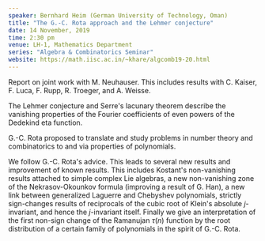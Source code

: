 ```yaml
---
speaker: Bernhard Heim (German University of Technology, Oman)
title: "The G.-C. Rota approach and the Lehmer conjecture"
date: 14 November, 2019
time: 2:30 pm
venue: LH-1, Mathematics Department
series: "Algebra & Combinatorics Seminar"
website: https://math.iisc.ac.in/~khare/algcomb19-20.html
---
```


Report on joint work with M. Neuhauser. This includes results with C.
Kaiser, F. Luca, F. Rupp, R. Troeger, and A. Weisse.

The Lehmer conjecture and Serre's lacunary theorem describe the
vanishing properties of the Fourier coefficients of even powers of the
Dedekind eta function.

G.-C. Rota proposed to translate and study problems in number theory and
combinatorics to and via properties of polynomials.

We follow G.-C. Rota's advice. This leads to several new results and
improvement of known results. This includes Kostant's non-vanishing
results attached to simple complex Lie algebras, a new non-vanishing
zone of the Nekrasov-Okounkov formula (improving a result of G. Han), a
new link between generalized Laguerre and Chebyshev polynomials,
strictly sign-changes results of reciprocals of the cubic root of
Klein's absolute $j$- invariant, and hence the $j$-invariant itself.
Finally we give an interpretation of the first non-sign change of the
Ramanujan $\tau(n)$ function by the root distribution of a certain
family of polynomials in the spirit of G.-C. Rota.
